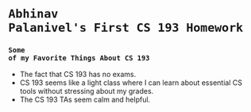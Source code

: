 # <code style="color : pine green">Abhinav Palanivel's First CS 193 Homework</code>

### <code style="color : navy blue">Some of my Favorite Things About CS 193</code>  
- The fact that CS 193 has no exams.
- CS 193 seems like a light class where I can learn about essential CS tools without stressing about my grades.
- The CS 193 TAs seem calm and helpful.
